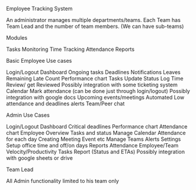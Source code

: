 Employee Tracking System

An administrator manages multiple departments/teams. Each Team has Team Lead and the number of team members. (We can have sub-teams)

Modules

Tasks Monitoring
Time Tracking
Attendance
Reports


Basic Employee Use cases

Login/Logout
Dashboard
Ongoing tasks
Deadlines
Notifications
Leaves Remaining
Late Count
Performance chart
Tasks
Update Status
Log Time
Review/ get Reviewed
Possibly integration with some ticketing system
Calendar
Mark attendance (can be done just through login/logout)
Possibly integration with google docs
Upcoming events/meetings
Automated Low attendance and deadlines alerts
Team/Peer chat


Admin Use Cases

Login/Logout
Dashboard
Critical deadlines
Performance chart
Attendance chart
Employee Overview
Tasks and status
Manage Calendar
Attendance for each day
Creating Meeting Event etc
Manage Teams
Alerts
Settings
Setup office time and off/on days
Reports
Attendance
Employee/Team Velocity/Productivity
Tasks Report (Status and ETAs)
Possibly integration with google sheets or drive


Team Lead

All Admin functionality limited to his team only
